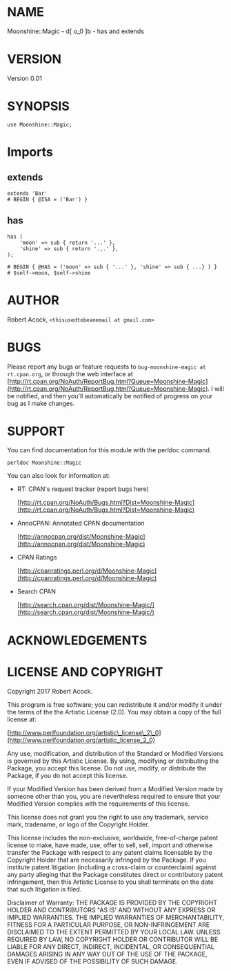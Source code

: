 # NAME

Moonshine::Magic - d\[ o\_0 \]b - has and extends

# VERSION

Version 0.01

# SYNOPSIS

    use Moonshine::Magic;

# Imports

## extends

    extends 'Bar'
    # BEGIN { @ISA = ('Bar') } 

## has

    has ( 
        'moon' => sub { return '...' },  
        'shine' => sub { return '.,.' },   
    );

    # BEGIN { @HAS = ('moon' => sub { '...' }, 'shine' => sub { ...} ) }
    # $self->moon, $self->shine

# AUTHOR

Robert Acock, `<thisusedtobeanemail at gmail.com>`

# BUGS

Please report any bugs or feature requests to `bug-moonshine-magic at rt.cpan.org`, or through
the web interface at [http://rt.cpan.org/NoAuth/ReportBug.html?Queue=Moonshine-Magic](http://rt.cpan.org/NoAuth/ReportBug.html?Queue=Moonshine-Magic).  I will be notified, and then you'll
automatically be notified of progress on your bug as I make changes.

# SUPPORT

You can find documentation for this module with the perldoc command.

    perldoc Moonshine::Magic

You can also look for information at:

- RT: CPAN's request tracker (report bugs here)

    [http://rt.cpan.org/NoAuth/Bugs.html?Dist=Moonshine-Magic](http://rt.cpan.org/NoAuth/Bugs.html?Dist=Moonshine-Magic)

- AnnoCPAN: Annotated CPAN documentation

    [http://annocpan.org/dist/Moonshine-Magic](http://annocpan.org/dist/Moonshine-Magic)

- CPAN Ratings

    [http://cpanratings.perl.org/d/Moonshine-Magic](http://cpanratings.perl.org/d/Moonshine-Magic)

- Search CPAN

    [http://search.cpan.org/dist/Moonshine-Magic/](http://search.cpan.org/dist/Moonshine-Magic/)

# ACKNOWLEDGEMENTS

# LICENSE AND COPYRIGHT

Copyright 2017 Robert Acock.

This program is free software; you can redistribute it and/or modify it
under the terms of the the Artistic License (2.0). You may obtain a
copy of the full license at:

[http://www.perlfoundation.org/artistic\_license\_2\_0](http://www.perlfoundation.org/artistic_license_2_0)

Any use, modification, and distribution of the Standard or Modified
Versions is governed by this Artistic License. By using, modifying or
distributing the Package, you accept this license. Do not use, modify,
or distribute the Package, if you do not accept this license.

If your Modified Version has been derived from a Modified Version made
by someone other than you, you are nevertheless required to ensure that
your Modified Version complies with the requirements of this license.

This license does not grant you the right to use any trademark, service
mark, tradename, or logo of the Copyright Holder.

This license includes the non-exclusive, worldwide, free-of-charge
patent license to make, have made, use, offer to sell, sell, import and
otherwise transfer the Package with respect to any patent claims
licensable by the Copyright Holder that are necessarily infringed by the
Package. If you institute patent litigation (including a cross-claim or
counterclaim) against any party alleging that the Package constitutes
direct or contributory patent infringement, then this Artistic License
to you shall terminate on the date that such litigation is filed.

Disclaimer of Warranty: THE PACKAGE IS PROVIDED BY THE COPYRIGHT HOLDER
AND CONTRIBUTORS "AS IS' AND WITHOUT ANY EXPRESS OR IMPLIED WARRANTIES.
THE IMPLIED WARRANTIES OF MERCHANTABILITY, FITNESS FOR A PARTICULAR
PURPOSE, OR NON-INFRINGEMENT ARE DISCLAIMED TO THE EXTENT PERMITTED BY
YOUR LOCAL LAW. UNLESS REQUIRED BY LAW, NO COPYRIGHT HOLDER OR
CONTRIBUTOR WILL BE LIABLE FOR ANY DIRECT, INDIRECT, INCIDENTAL, OR
CONSEQUENTIAL DAMAGES ARISING IN ANY WAY OUT OF THE USE OF THE PACKAGE,
EVEN IF ADVISED OF THE POSSIBILITY OF SUCH DAMAGE.
